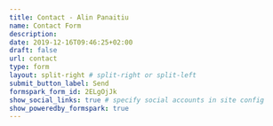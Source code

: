 ```yaml
---
title: Contact - Alin Panaitiu
name: Contact Form
description:
date: 2019-12-16T09:46:25+02:00
draft: false
url: contact
type: form
layout: split-right # split-right or split-left
submit_button_label: Send
formspark_form_id: 2ELgOjJk
show_social_links: true # specify social accounts in site config
show_poweredby_formspark: true
---
```

